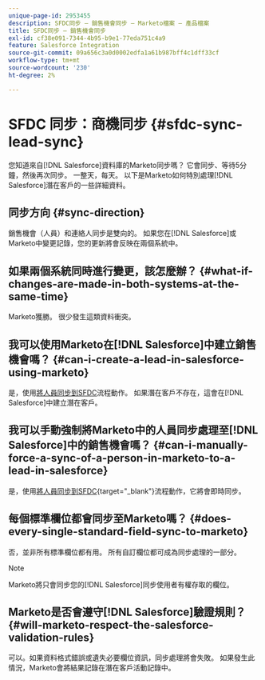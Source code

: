 ```yaml
---
unique-page-id: 2953455
description: SFDC同步 — 銷售機會同步 — Marketo檔案 — 產品檔案
title: SFDC同步 — 銷售機會同步
exl-id: cf38e091-7344-4b95-b9e1-77eda751c4a9
feature: Salesforce Integration
source-git-commit: 09a656c3a0d0002edfa1a61b987bff4c1dff33cf
workflow-type: tm+mt
source-wordcount: '230'
ht-degree: 2%

---
```


# SFDC 同步：商機同步 {#sfdc-sync-lead-sync}

您知道來自[!DNL Salesforce]資料庫的Marketo同步嗎？ 它會同步、等待5分鐘，然後再次同步。 一整天，每天。 以下是Marketo如何特別處理[!DNL Salesforce]潛在客戶的一些詳細資料。

## 同步方向 {#sync-direction}

銷售機會（人員）和連絡人同步是雙向的。 如果您在[!DNL Salesforce]或Marketo中變更記錄，您的更新將會反映在兩個系統中。

## 如果兩個系統同時進行變更，該怎麼辦？ {#what-if-changes-are-made-in-both-systems-at-the-same-time}

Marketo獲勝。 很少發生這類資料衝突。

## 我可以使用Marketo在[!DNL Salesforce]中建立銷售機會嗎？ {#can-i-create-a-lead-in-salesforce-using-marketo}

是，使用[將人員同步到SFDC](/help/marketo/product-docs/core-marketo-concepts/smart-campaigns/salesforce-flow-actions/sync-person-to-sfdc.md)流程動作。 如果潛在客戶不存在，這會在[!DNL Salesforce]中建立潛在客戶。

## 我可以手動強制將Marketo中的人員同步處理至[!DNL Salesforce]中的銷售機會嗎？ {#can-i-manually-force-a-sync-of-a-person-in-marketo-to-a-lead-in-salesforce}

是，使用[將人員同步到SFDC](/help/marketo/product-docs/core-marketo-concepts/smart-campaigns/salesforce-flow-actions/sync-person-to-sfdc.md){target="_blank"}流程動作，它將會即時同步。

## 每個標準欄位都會同步至Marketo嗎？ {#does-every-single-standard-field-sync-to-marketo}

否，並非所有標準欄位都有用。 所有自訂欄位都可成為同步處理的一部分。

>[!NOTE]
>
>Marketo將只會同步您的[!DNL Salesforce]同步使用者有權存取的欄位。

## Marketo是否會遵守[!DNL Salesforce]驗證規則？ {#will-marketo-respect-the-salesforce-validation-rules}

可以。如果資料格式錯誤或遺失必要欄位資訊，同步處理將會失敗。 如果發生此情況，Marketo會將結果記錄在潛在客戶活動記錄中。
